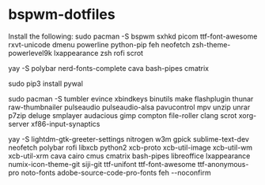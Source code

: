 # bspwm-dotfiles

Install the following:
sudo pacman -S bspwm sxhkd picom ttf-font-awesome rxvt-unicode dmenu powerline python-pip feh neofetch zsh-theme-powerlevel9k lxappearance zsh rofi scrot

yay -S polybar nerd-fonts-complete cava bash-pipes cmatrix

sudo pip3 install pywal

sudo pacman -S tumbler evince xbindkeys binutils make flashplugin thunar raw-thumbnailer pulseaudio pulseaudio-alsa pavucontrol mpv unzip unrar p7zip deluge smplayer audacious gimp compton file-roller clang scrot xorg-server xf86-input-synaptics

yay -S lightdm-gtk-greeter-settings nitrogen w3m gpick sublime-text-dev neofetch polybar rofi libxcb python2 xcb-proto xcb-util-image xcb-util-wm xcb-util-xrm cava cairo cmus cmatrix bash-pipes libreoffice lxappearance numix-icon-theme-git siji-git ttf-unifont ttf-font-awesome ttf-anonymous-pro noto-fonts adobe-source-code-pro-fonts feh --noconfirm 
